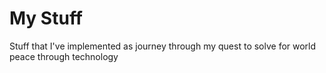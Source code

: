 
# My Stuff

Stuff that I've implemented as journey through my quest to solve for world peace through technology
